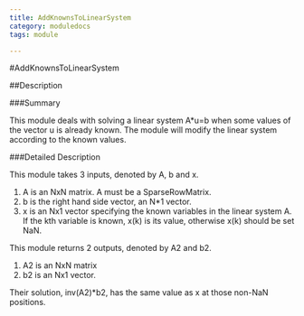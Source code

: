 ```yaml
---
title: AddKnownsToLinearSystem
category: moduledocs
tags: module

---
```


#AddKnownsToLinearSystem

##Description

###Summary

This module deals with solving a linear system A*u=b when some values of the vector u is already known. The module will modify the linear system according to the known values.

###Detailed Description

This module takes 3 inputs, denoted by A, b and x.

  1. A is an NxN matrix. A must be a SparseRowMatrix.
  2. b is the right hand side vector, an N*1 vector.
  3. x is an Nx1 vector specifying the known variables in the linear system A. If the kth variable is known, x(k) is its value, otherwise x(k) should be set NaN.
  
This module returns 2 outputs, denoted by A2 and b2. 

  1. A2 is an NxN matrix 
  2. b2 is an Nx1 vector. 
  
Their solution, inv(A2)*b2, has the same value as x at those non-NaN positions.